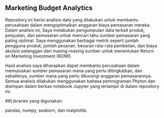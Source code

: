## Marketing Budget Analytics

Repository ini berisi analisis data yang dilakukan untuk membantu perusahaan dalam mengoptimalkan anggaran biaya pemasaran mereka. Dalam analisis ini, Saya melakukan pengumpulan data terkait produk, penjualan, dan pemasaran untuk mencari tahu sumber pemasaran yang paling optimal. Saya menggunakan berbagai metrik seperti jumlah pengguna produk, jumlah pesanan, besaran rata-rata pembelian, dan biaya akuisisi pelanggan dari masing-masing sumber untuk menentukan Return on Marketing Investment (ROMI). 

Hasil analisis saya diharapkan dapat membantu perusahaan dalam memutuskan sumber pemasaran mana yang perlu ditingkatkan, dan sebaliknya, sumber mana yang perlu dikurangi anggaran pemasarannya. Semua analisis dilakukan menggunakan bahasa pemrograman Phyton dan disimpan dalam berkas notebook Jupyter yang terlampir di dalam repository ini.

##Libraries yang digunakan:

pandas, numpy, seaborn, dan matplotlib.
